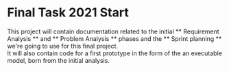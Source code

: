 # Final Task 2021 Start

This project will contain documentation related to the initial ** Requirement Analysis ** and ** Problem Analysis ** phases
and the ** Sprint planning ** we're going to use for this final project. <br/>
It will also contain code for a first prototype in the form of the an executable model, born from the initial analysis. 
